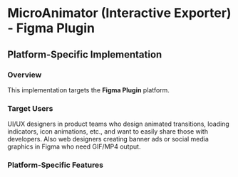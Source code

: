 # MicroAnimator (Interactive Exporter) - Figma Plugin

## Platform-Specific Implementation

### Overview
This implementation targets the **Figma Plugin** platform.

### Target Users
UI/UX designers in product teams who design animated transitions, loading indicators, icon animations, etc., and want to easily share those with developers. Also web designers creating banner ads or social media graphics in Figma who need GIF/MP4 output.

### Platform-Specific Features
